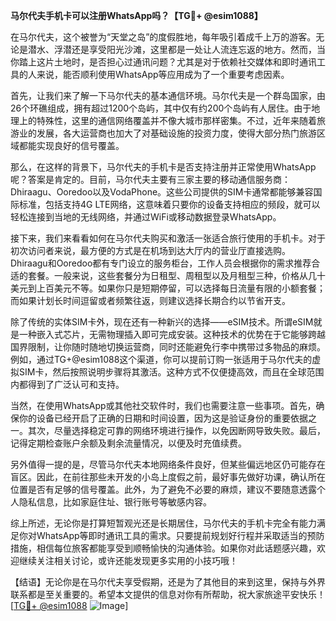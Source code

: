 **马尔代夫手机卡可以注册WhatsApp吗？【TG💪+ @esim1088】**

在马尔代夫，这个被誉为“天堂之岛”的度假胜地，每年吸引着成千上万的游客。无论是潜水、浮潜还是享受阳光沙滩，这里都是一处让人流连忘返的地方。然而，当你踏上这片土地时，是否担心过通讯问题？尤其是对于依赖社交媒体和即时通讯工具的人来说，能否顺利使用WhatsApp等应用成为了一个重要考虑因素。

首先，让我们来了解一下马尔代夫的基本通信环境。马尔代夫是一个群岛国家，由26个环礁组成，拥有超过1200个岛屿，其中仅有约200个岛屿有人居住。由于地理上的特殊性，这里的通信网络覆盖并不像大城市那样密集。不过，近年来随着旅游业的发展，各大运营商也加大了对基础设施的投资力度，使得大部分热门旅游区域都能实现良好的信号覆盖。

那么，在这样的背景下，马尔代夫的手机卡是否支持注册并正常使用WhatsApp呢？答案是肯定的。目前，马尔代夫主要有三家主要的移动通信服务商：Dhiraagu、Ooredoo以及VodaPhone。这些公司提供的SIM卡通常都能够兼容国际标准，包括支持4G LTE网络，这意味着只要你的设备支持相应的频段，就可以轻松连接到当地的无线网络，并通过WiFi或移动数据登录WhatsApp。

接下来，我们来看看如何在马尔代夫购买和激活一张适合旅行使用的手机卡。对于初次访问者来说，最方便的方式是在机场到达大厅内的营业厅直接选购。Dhiraagu和Ooredoo都有专门设立的服务柜台，工作人员会根据你的需求推荐合适的套餐。一般来说，这些套餐分为日租型、周租型以及月租型三种，价格从几十美元到上百美元不等。如果你只是短期停留，可以选择每日流量有限的小额套餐；而如果计划长时间逗留或者频繁往返，则建议选择长期合约以节省开支。

除了传统的实体SIM卡外，现在还有一种新兴的选择——eSIM技术。所谓eSIM就是一种嵌入式芯片，无需物理插入即可完成安装。这种技术的优势在于它能够跨越国界限制，让你随时随地切换运营商，同时还能避免行李中携带过多物品的麻烦。例如，通过TG+@esim1088这个渠道，你可以提前订购一张适用于马尔代夫的虚拟SIM卡，然后按照说明步骤将其激活。这种方式不仅便捷高效，而且在全球范围内都得到了广泛认可和支持。

当然，在使用WhatsApp或其他社交软件时，我们也需要注意一些事项。首先，确保你的设备已经开启了正确的日期和时间设置，因为这是验证身份的重要依据之一。其次，尽量选择稳定可靠的网络环境进行操作，以免因断网导致失败。最后，记得定期检查账户余额及剩余流量情况，以便及时充值续费。

另外值得一提的是，尽管马尔代夫本地网络条件良好，但某些偏远地区仍可能存在盲区。因此，在前往那些未开发的小岛上度假之前，最好事先做好功课，确认所在位置是否有足够的信号覆盖。此外，为了避免不必要的麻烦，建议不要随意透露个人隐私信息，比如家庭住址、银行账号等敏感内容。

综上所述，无论你是打算短暂观光还是长期居住，马尔代夫的手机卡完全有能力满足你对WhatsApp等即时通讯工具的需求。只要提前规划好行程并采取适当的预防措施，相信每位旅客都能享受到顺畅愉快的沟通体验。如果你对此话题感兴趣，欢迎继续关注相关讨论，或许还能发现更多实用的小技巧哦！

【结语】无论你是在马尔代夫享受假期，还是为了其他目的来到这里，保持与外界联系都是至关重要的。希望本文提供的信息对你有所帮助，祝大家旅途平安快乐！[[TG💪+ @esim1088](https://t.me/s/esim1088) ![Image](https://i.postimg.cc/4NQfJmqS/Snipaste-2025-05-13-00-14-12.png)]